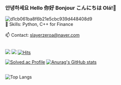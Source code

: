 ### 안녕하세요 Hello 你好 Bonjour こんにちは Olá!👋

<!--
**slayerzeroa/slayerzeroa** is a ✨ _special_ ✨ repository because its `README.md` (this file) appears on your GitHub profile.

Here are some ideas to get you started:

- 🔭 I’m currently working on ...
- 🌱 I’m currently learning ...
- 👯 I’m looking to collaborate on ...
- 🤔 I’m looking for help with ...
- 💬 Ask me about ...
- 📫 How to reach me: ...
- 😄 Pronouns: ...
- ⚡ Fun fact: ...
-->
![d1cb061ba8f6b21e5cbc939d448408d9](https://user-images.githubusercontent.com/66348567/211156355-62823c67-3222-4562-b0b6-8e61debd25e4.gif)
<br>🌱 Skills: Python, C++ for Finance</br>
<br>📫 Contact: slayerzeroa@naver.com</br>

<br><a href="https://blog.naver.com/slayerzeroa" target="_blank"><img src="https://img.shields.io/badge/Naver-03C75A?style=for-the-badge&logo=Naver&logoColor=FFFFFF"/></a> <a href="https://www.linkedin.com/in/%EB%8C%80%EB%AA%85-%EC%9C%A0-625084183/" target="_blank"><img src="https://img.shields.io/badge/LinkedIn-0A66C2?style=for-the-badge&logo=LinkedIn&logoColor=FFFFFF"/></a>  [![Hits](https://hits.seeyoufarm.com/api/count/incr/badge.svg?url=https%3A%2F%2Fgithub.com%2Fslayerzeroa&count_bg=%23000000&title_bg=%23000000&icon=github.svg&icon_color=%23E7E7E7&title=How+many+visitors&edge_flat=false)](https://hits.seeyoufarm.com)

<!--\
\<a href="https://www.youtube.com/@psy_duck/" target="_blank"><img src="https://img.shields.io/badge/YouTube-FF0000?style=for-the-badge&logo=YouTube&logoColor=FFFFFF"/></br>
<a href="https://opensea.io/Gorapaduck_" target="_blank"><img src="https://img.shields.io/badge/OpenSea-2081E2?style=for-the-badge&logo=OpenSea&logoColor=FFFFFF"/>
 <a href="https://stockduck.tistory.com/" target="_blank"><img src="https://img.shields.io/badge/Tistory-000000?style=for-the-badge&logo=Tistory&logoColor=FFFFFF"/></a>
-->
[![Solved.ac Profile](http://mazassumnida.wtf/api/generate_badge?boj=slayerzeroa)](https://solved.ac/slayerzeroa)
[![Anurag's GitHub stats](https://github-readme-stats.vercel.app/api?username=slayerzeroa)](https://github.com/anuraghazra/github-readme-stats)</br></br>


![Top Langs](https://github-readme-stats.vercel.app/api/top-langs/?username=slayerzeroa&size_weight=0.5&count_weight=0.5&hide=scss,html,css,jupyter,%20notebook,makefile)

